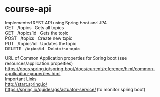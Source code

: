 # course-api

Implemented REST API using Spring boot and JPA </br>
GET&nbsp;&nbsp;&nbsp;/topics&nbsp;&nbsp;&nbsp;Gets all topics  </br>
GET&nbsp;&nbsp;&nbsp;/topics/id&nbsp;&nbsp;&nbsp;Gets the topic   </br>
POST&nbsp;&nbsp;&nbsp;/topics&nbsp;&nbsp;&nbsp;Create new topic </br> 
PUT&nbsp;&nbsp;&nbsp;/topics/id&nbsp;&nbsp;&nbsp;Updates the topic </br>
DELETE&nbsp;&nbsp;&nbsp;/topics/id&nbsp;&nbsp;&nbsp;Delete the topic </br>

URL of Common Application properties for Spring boot (see resources/application.properties) </br>
https://docs.spring.io/spring-boot/docs/current/reference/html/common-application-properties.html </br>
Important Links </br>
http://start.spring.io/ </br>
https://spring.io/guides/gs/actuator-service/ (to monitor spring boot) 


